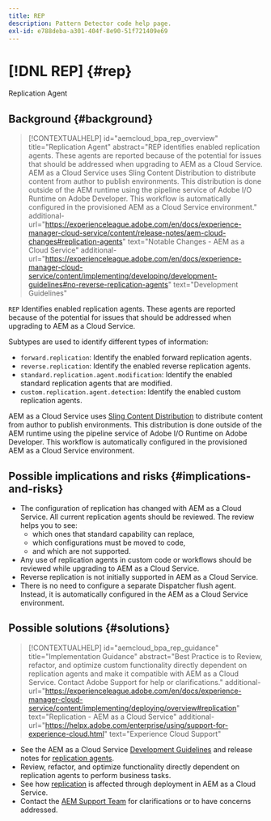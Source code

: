 ```yaml
---
title: REP
description: Pattern Detector code help page.
exl-id: e788deba-a301-404f-8e90-51f721409e69
---
```

# [!DNL REP] {#rep}

Replication Agent

## Background {#background}

>[!CONTEXTUALHELP]
>id="aemcloud_bpa_rep_overview"
>title="Replication Agent"
>abstract="REP identifies enabled replication agents. These agents are reported because of the potential for issues that should be addressed when upgrading to AEM as a Cloud Service. AEM as a Cloud Service uses Sling Content Distribution to distribute content from author to publish environments. This distribution is done outside of the AEM runtime using the pipeline service of Adobe I/O Runtime on Adobe Developer. This workflow is automatically configured in the provisioned AEM as a Cloud Service environment."
>additional-url="https://experienceleague.adobe.com/en/docs/experience-manager-cloud-service/content/release-notes/aem-cloud-changes#replication-agents" text="Notable Changes - AEM as a Cloud Service"
>additional-url="https://experienceleague.adobe.com/en/docs/experience-manager-cloud-service/content/implementing/developing/development-guidelines#no-reverse-replication-agents" text="Development Guidelines"

`REP`  Identifies enabled replication agents. These agents are reported because of the potential for issues that should be addressed when upgrading to AEM as a Cloud Service.

Subtypes are used to identify different types of information:

* `forward.replication`: Identify the enabled forward replication agents.
* `reverse.replication`: Identify the enabled reverse replication agents.
* `standard.replication.agent.modification`: Identify the enabled standard replication agents that are modified.
* `custom.replication.agent.detection`: Identify the enabled custom replication agents.

AEM as a Cloud Service uses [Sling Content Distribution](https://sling.apache.org/documentation/bundles/content-distribution.html) to distribute content from author to publish environments. This distribution is done outside of the AEM runtime using the pipeline service of Adobe I/O Runtime on Adobe Developer. This workflow is automatically configured in the provisioned AEM as a Cloud Service environment.

## Possible implications and risks {#implications-and-risks}

* The configuration of replication has changed with AEM as a Cloud Service. All current replication agents should be reviewed. The review helps you to see:
  * which ones that standard capability can replace,
  * which configurations must be moved to code,
  * and which are not supported.
* Any use of replication agents in custom code or workflows should be reviewed while upgrading to AEM as a Cloud Service.
* Reverse replication is not initially supported in AEM as a Cloud Service.
* There is no need to configure a separate Dispatcher flush agent. Instead, it is automatically configured in the AEM as a Cloud Service environment.

## Possible solutions {#solutions}

>[!CONTEXTUALHELP]
>id="aemcloud_bpa_rep_guidance"
>title="Implementation Guidance"
>abstract="Best Practice is to Review, refactor, and optimize custom functionality directly dependent on replication agents and make it compatible with AEM as a Cloud Service. Contact Adobe Support for help or clarifications."
>additional-url="https://experienceleague.adobe.com/en/docs/experience-manager-cloud-service/content/implementing/deploying/overview#replication" text="Replication - AEM as a Cloud Service"
>additional-url="https://helpx.adobe.com/enterprise/using/support-for-experience-cloud.html" text="Experience Cloud Support"

* See the AEM as a Cloud Service [Development Guidelines](https://experienceleague.adobe.com/en/docs/experience-manager-cloud-service/content/implementing/developing/development-guidelines#no-reverse-replication-agents) and release notes for [replication agents](https://experienceleague.adobe.com/en/docs/experience-manager-cloud-service/content/release-notes/aem-cloud-changes#replication-agents).
* Review, refactor, and optimize functionality directly dependent on replication agents to perform business tasks.
* See how [replication](https://experienceleague.adobe.com/en/docs/experience-manager-cloud-service/content/implementing/deploying/overview#replication) is affected through deployment in AEM as a Cloud Service.
* Contact the [AEM Support Team](https://helpx.adobe.com/enterprise/using/support-for-experience-cloud.html) for clarifications or to have concerns addressed.
